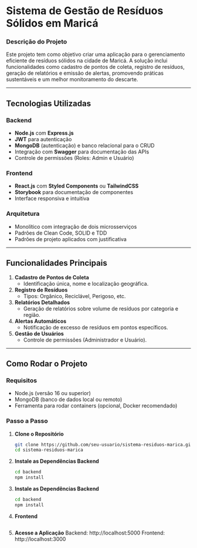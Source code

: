 # **Sistema de Gestão de Resíduos Sólidos em Maricá**

### **Descrição do Projeto**
Este projeto tem como objetivo criar uma aplicação para o gerenciamento eficiente de resíduos sólidos na cidade de Maricá. A solução inclui funcionalidades como cadastro de pontos de coleta, registro de resíduos, geração de relatórios e emissão de alertas, promovendo práticas sustentáveis e um melhor monitoramento do descarte.

---

## **Tecnologias Utilizadas**

### **Backend**
- **Node.js** com **Express.js**
- **JWT** para autenticação
- **MongoDB** (autenticação) e banco relacional para o CRUD
- Integração com **Swagger** para documentação das APIs
- Controle de permissões (Roles: Admin e Usuário)

### **Frontend**
- **React.js** com **Styled Components** ou **TailwindCSS**
- **Storybook** para documentação de componentes
- Interface responsiva e intuitiva

### **Arquitetura**
- Monolítico com integração de dois microsserviços
- Padrões de Clean Code, SOLID e TDD
- Padrões de projeto aplicados com justificativa

---

## **Funcionalidades Principais**
1. **Cadastro de Pontos de Coleta**
   - Identificação única, nome e localização geográfica.
2. **Registro de Resíduos**
   - Tipos: Orgânico, Reciclável, Perigoso, etc.
3. **Relatórios Detalhados**
   - Geração de relatórios sobre volume de resíduos por categoria e região.
4. **Alertas Automáticos**
   - Notificação de excesso de resíduos em pontos específicos.
5. **Gestão de Usuários**
   - Controle de permissões (Administrador e Usuário).

---

## **Como Rodar o Projeto**

### **Requisitos**
- Node.js (versão 16 ou superior)
- MongoDB (banco de dados local ou remoto)
- Ferramenta para rodar containers (opcional, Docker recomendado)

### **Passo a Passo**

1. **Clone o Repositório**
   ```bash
   git clone https://github.com/seu-usuario/sistema-residuos-marica.git
   cd sistema-residuos-marica

2. **Instale as Dependências Backend**
   ```bash
   cd backend
   npm install

2. **Instale as Dependências Backend**
   ```bash
   cd backend
   npm install


3. **Frontend**
   ```bash


5. **Acesse a Aplicação**
   Backend: http://localhost:5000
   Frontend: http://localhost:3000
